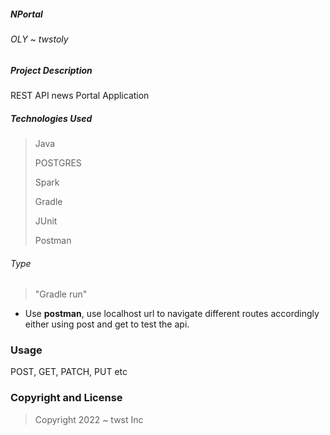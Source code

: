 ##### NPortal
###### OLY ~ twstoly

##### Project Description
REST API news Portal Application

##### Technologies Used
>Java
> 
> POSTGRES 
> 
>Spark 
> 
> Gradle 
> 
>JUnit 
> 
>Postman
###### Type
> "Gradle run"
* Use <b>postman</b>, use localhost url to navigate different routes accordingly either using post and get to test the api.

### Usage
POST, GET, PATCH, PUT etc

### Copyright and License
> Copyright 2022 ~ twst Inc